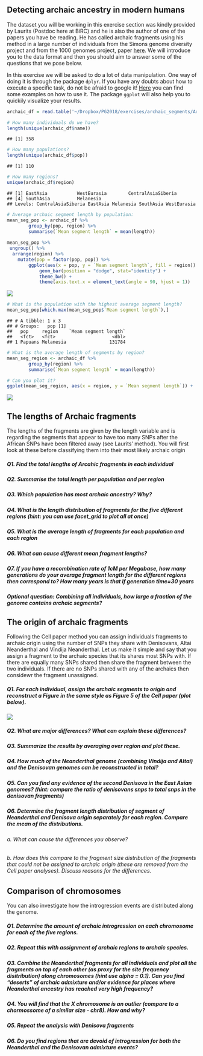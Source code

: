 Detecting archaic ancestry in modern humans
-------------------------------------------

The dataset you will be working in this exercise section was kindly
provided by Laurits (Postdoc here at BiRC) and he is also the author of
one of the papers you have be reading. He has called archaic fragments
using his method in a large number of individuals from the Simons genome
diversity project and from the 1000 genomes project, paper
[here](https://www.biorxiv.org/content/early/2018/03/16/283606.full.pdf).
We will introduce you to the data format and then you should aim to
answer some of the questions that we pose below.

In this exercise we will be asked to do a lot of data manipulation. One
way of doing it is through the package `dplyr`. If you have any doubts
about how to execute a specific task, do not be afraid to google it!
[Here](https://www3.nd.edu/~steve/computing_with_data/24_dplyr/dplyr.html)
you can find some examples on how to use it. The package `ggplot` will
also help you to quickily visualize your results.

``` r
archaic_df = read.table('~/Dropbox/PG2018/exercises/archaic_segments/ArchaicSegments copy.txt', sep='\t', header = T)

# How many individuals do we have?
length(unique(archaic_df$name))
```

    ## [1] 358

``` r
# How many populations?
length(unique(archaic_df$pop))
```

    ## [1] 110

``` r
# How many regions?
unique(archaic_df$region)
```

    ## [1] EastAsia           WestEurasia        CentralAsiaSiberia
    ## [4] SouthAsia          Melanesia         
    ## Levels: CentralAsiaSiberia EastAsia Melanesia SouthAsia WestEurasia

``` r
# Average archaic segment length by population:
mean_seg_pop <- archaic_df %>%
        group_by(pop, region) %>%
        summarise(`Mean segment length` = mean(length))
  
mean_seg_pop %>%
 ungroup() %>%
  arrange(region) %>% 
    mutate(pop = factor(pop, pop)) %>%
        ggplot(aes(x = pop, y = `Mean segment length`, fill = region)) + 
            geom_bar(position = "dodge", stat="identity") + 
            theme_bw() +
            theme(axis.text.x = element_text(angle = 90, hjust = 1))
```

![](archaic_exercise_files/figure-markdown_github/unnamed-chunk-2-1.png)

``` r
# What is the population with the highest average segment length?
mean_seg_pop[which.max(mean_seg_pop$`Mean segment length`),]
```

    ## # A tibble: 1 x 3
    ## # Groups:   pop [1]
    ##   pop     region    `Mean segment length`
    ##   <fct>   <fct>                     <dbl>
    ## 1 Papuans Melanesia                131784

``` r
# What is the average length of segments by region?
mean_seg_region <- archaic_df %>%
        group_by(region) %>%
        summarise(`Mean segment length` = mean(length)) 

# Can you plot it?
ggplot(mean_seg_region, aes(x = region, y = `Mean segment length`)) +  geom_bar(position = "dodge", stat="identity") + theme_bw()
```

![](archaic_exercise_files/figure-markdown_github/unnamed-chunk-2-2.png)

The lengths of Archaic fragments
--------------------------------

The lengths of the fragments are given by the length variable and is
regarding the segments that appear to have too many SNPs after the
African SNPs have been filtered away (see Laurits’ method). You will
first look at these before classifying them into their most likely
archaic origin

##### Q1. Find the total lengths of Arcahic fragments in each individual

##### Q2. Summarise the total length per population and per region

##### Q3. Which population has most archaic ancestry? Why?

##### Q4. What is the length distribution of fragments for the five different regions (hint: you can use facet\_grid to plot all at once)

##### Q5. What is the average length of fragments for each population and each region

##### Q6. What can cause different mean fragment lengths?

##### Q7. If you have a recombination rate of 1cM per Megabase, how many generations do your average fragment length for the different regions then correspond to? How many years is that if generation time=30 years

##### Optional question: Combining all individuals, how large a fraction of the genome contains archaic segments?

The origin of archaic fragments
-------------------------------

Following the Cell paper method you can assign individuals fragments to
archaic origin using the number of SNPs they share with Denisovans,
Altai Neanderthal and Vindija Neanderthal. Let us make it simple and say
that you assign a fragment to the archaic species that its shares most
SNPs with. If there are equally many SNPs shared then share the fragment
between the two individuals. If there are no SNPs shared with any of the
archaics then considewr the fragment unassigned.

##### Q1. For each individual, assign the archaic segments to origin and reconstruct a Figure in the same style as Figure 5 of the Cell paper (plot below).

![](figure5_cell.png)

##### Q2. What are major differences? What can explain these differences?

##### Q3. Summarize the results by averaging over region and plot these.

##### Q4. How much of the Neanderthal genome (combining Vindija and Altai) and the Denisovan genomes can be reconstructed in total?

##### Q5. Can you find any evidence of the second Denisova in the East Asian genomes? (hint: compare the ratio of denisovans snps to total snps in the denisovan fragments)

##### Q6. Determine the fragment length distribution of segment of Neanderthal and Denisova origin separately for each region. Compare the mean of the distributions.

###### a. What can cause the differences you observe?

###### b. How does this compare to the fragment size distribution of the fragments that could not be assigned to archaic origin (these are removed from the Cell paper analyses). Discuss reasons for the differences.

Comparison of chromosomes
-------------------------

You can also investigate how the introgression events are distributed
along the genome.

##### Q1. Determine the amount of archaic introgression on each chromosome for each of the five regions.

##### Q2. Repeat this with assignment of archaic regions to archaic species.

##### Q3. Combine the Neanderthal fragments for all individuals and plot all the fragments on top of each other (as proxy for the site frequency disitribution) along chromosomes (hint use alpha = 0.1). Can you find “deserts” of archaic admixture and/or evidence for places where Neanderthal ancestry has reached very high frequency?

##### Q4. You will find that the X chromosome is an outlier (compare to a chormossome of a similar size - chr8). How and why?

##### Q5. Repeat the analysis with Denisova fragments

##### Q6. Do you find regions that are devoid of introgression for both the Neanderthal and the Denisovan admixture events?
